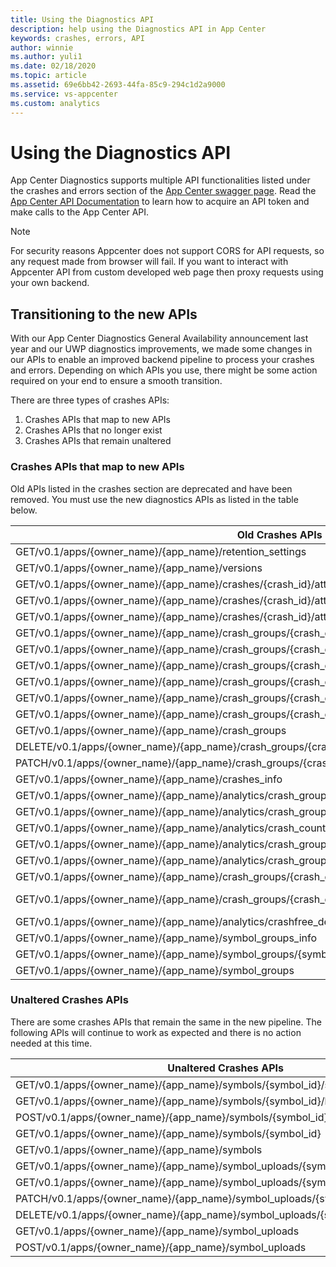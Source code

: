 ```yaml
---
title: Using the Diagnostics API
description: help using the Diagnostics API in App Center
keywords: crashes, errors, API
author: winnie
ms.author: yuli1
ms.date: 02/18/2020
ms.topic: article
ms.assetid: 69e6bb42-2693-44fa-85c9-294c1d2a9000
ms.service: vs-appcenter
ms.custom: analytics
---
```


# Using the Diagnostics API

App Center Diagnostics supports multiple API functionalities listed under the crashes and errors section of the [App Center swagger page](https://openapi.appcenter.ms/). Read the [App Center API Documentation](~/api-docs/index.md) to learn how to acquire an API token and make calls to the App Center API.

> [!NOTE]
> For security reasons Appcenter does not support CORS for API requests, so any request made from browser will fail. If you want to interact with Appcenter API from custom developed web page then proxy requests using your own backend.

## Transitioning to the new APIs

With our App Center Diagnostics General Availability announcement last year and our UWP diagnostics improvements, we made some changes in our APIs to enable an improved backend pipeline to process your crashes and errors. Depending on which APIs you use, there might be some action required on your end to ensure a smooth transition.

There are three types of crashes APIs:

1. Crashes APIs that map to new APIs
2. Crashes APIs that no longer exist
3. Crashes APIs that remain unaltered

### Crashes APIs that map to new APIs

Old APIs listed in the crashes section are deprecated and have been removed. You must use the new diagnostics APIs as listed in the table below.

| Old Crashes APIs                                                                                       | New Crashes API                                                                                               |
| ------------------------------------------------------------------------------------------------------ | :------------------------------------------------------------------------------------------------------------ |
| GET/v0.1/apps/{owner_name}/{app_name}/retention_settings                                               | GET/v0.1/apps/{owner_name}/{app_name}/errors/retention_settings                                               |
| GET/v0.1/apps/{owner_name}/{app_name}/versions                                                         | GET/v0.1/apps/{owner_name}/{app_name}/analytics/versions                                                      |
| GET/v0.1/apps/{owner_name}/{app_name}/crashes/{crash_id}/attachments/{attachment_id}/text              | GET/v0.1/apps/{owner_name}/{app_name}/errors/{errorId}/attachments/{attachmentId}/text                        |
| GET/v0.1/apps/{owner_name}/{app_name}/crashes/{crash_id}/attachments/{attachment_id}/location          | GET/v0.1/apps/{owner_name}/{app_name}/errors/{errorId}/attachments/{attachmentId}/location                    |
| GET/v0.1/apps/{owner_name}/{app_name}/crashes/{crash_id}/attachments                                   | GET/v0.1/apps/{owner_name}/{app_name}/errors/{errorId}/attachments                                            |
| GET/v0.1/apps/{owner_name}/{app_name}/crash_groups/{crash_group_id}/stacktrace                         | GET/v0.1/apps/{owner_name}/{app_name}/errors/errorGroups/{errorGroupId}/stacktrace                            |
| GET/v0.1/apps/{owner_name}/{app_name}/crash_groups/{crash_group_id}/crashes/{crash_id}/stacktrace      | GET/v0.1/apps/{owner_name}/{app_name}/errors/errorGroups/{errorGroupId}/errors/{errorId}/stacktrace           |
| GET/v0.1/apps/{owner_name}/{app_name}/crash_groups/{crash_group_id}/crashes/{crash_id}/native/download | GET/v0.1/apps/{owner_name}/{app_name}/errors/errorGroups/{errorGroupId}/errors/{errorId}/download             |
| GET/v0.1/apps/{owner_name}/{app_name}/crash_groups/{crash_group_id}/crashes/{crash_id}                 | GET/v0.1/apps/{owner_name}/{app_name}/errors/errorGroups/{errorGroupId}/errors/{errorId}                      |
| GET/v0.1/apps/{owner_name}/{app_name}/crash_groups/{crash_group_id}/crashes                            | GET/v0.1/apps/{owner_name}/{app_name}/errors/errorGroups/{errorGroupId}/errors                                |
| GET/v0.1/apps/{owner_name}/{app_name}/crash_groups/{crash_group_id}                                    | GET/v0.1/apps/{owner_name}/{app_name}/errors/errorGroups/{errorGroupId}                                       |
| GET/v0.1/apps/{owner_name}/{app_name}/crash_groups                                                     | GET/v0.1/apps/{owner_name}/{app_name}/errors/errorGroups                                                      |
| DELETE/v0.1/apps/{owner_name}/{app_name}/crash_groups/{crash_group_id}/crashes/{crash_id}              | DELETE 0.1/apps/{app_id}/errors/errorGroups/{errorGroupId}/errors/{errorId}                                   |
| PATCH/v0.1/apps/{owner_name}/{app_name}/crash_groups/{crash_group_id                                   | PATCH/v0.1/apps/{owner_name}/{app_name}/errors/errorGroups/{errorGroupId}                                     |
| GET/v0.1/apps/{owner_name}/{app_name}/crashes_info                                                     | GET/v0.1/apps/{owner_name}/{app_name}/errors/errorGroups                                                      |
| GET/v0.1/apps/{owner_name}/{app_name}/analytics/crash_groups                                           | GET/v0.1/apps/{owner_name}/{app_name}/errors/errorGroups                                                      |
| GET/v0.1/apps/{owner_name}/{app_name}/analytics/crash_groups/{crash_group_id}/crash_counts             | GET/v0.1/apps/{owner_name}/{app_name}/errors/errorGroups/{errorGroupId}/errorCountsPerDay                     |
| GET/v0.1/apps/{owner_name}/{app_name}/analytics/crash_counts                                           | GET/v0.1/apps/{owner_name}/{app_name}/errors/errorCountsPerDay                                                |
| GET/v0.1/apps/{owner_name}/{app_name}/analytics/crash_groups/{crash_group_id}/models                   | GET/v0.1/apps/{owner_name}/{app_name}/errors/errorGroups/{errorGroupId}/models                                |
| GET/v0.1/apps/{owner_name}/{app_name}/analytics/crash_groups/{crash_group_id}/operating_systems        | GET/v0.1/apps/{owner_name}/{app_name}/errors/errorGroups/{errorGroupId}/operatingSystems                      |
| GET/v0.1/apps/{owner_name}/{app_name}/crash_groups/{crash_group_id}/crashes/{crash_id}/raw/location    | GET/v0.1/apps/{owner_name}/{app_name}/errors/errorGroups/{errorGroupId}/errors/{errorId}/location             |
| GET/v0.1/apps/{owner_name}/{app_name}/crash_groups/{crash_group_id}/crashes/{crash_id}/native          | GET /v0.1/apps/{ownerName}/{appName}/errors/errorGroups/{errorGroupId}/errors/{errorId}/download?format=text" |
| GET/v0.1/apps/{owner_name}/{app_name}/analytics/crashfree_device_percentages                           | GET/v0.1/apps/{owner_name}/{app_name}/errors/errorfreeDevicePercentages                                       |
| GET/v0.1/apps/{owner_name}/{app_name}/symbol_groups_info                                               | GET/v0.1/apps/{owner_name}/{app_name}/diagnostics/symbol_groups_info                                          |
| GET/v0.1/apps/{owner_name}/{app_name}/symbol_groups/{symbol_group_id}                                  | GET/v0.1/apps/{owner_name}/{app_name}/diagnostics/symbol_groups/{symbol_group_id}                             |
| GET/v0.1/apps/{owner_name}/{app_name}/symbol_groups                                                    | GET/v0.1/apps/{owner_name}/{app_name}/diagnostics/symbol_groups                                               |

### Unaltered Crashes APIs

There are some crashes APIs that remain the same in the new pipeline. The following APIs will continue to work as expected and there is no action needed at this time.

| Unaltered Crashes APIs                                                           |
| -------------------------------------------------------------------------------- |
| GET/v0.1/apps/{owner_name}/{app_name}/symbols/{symbol_id}/status                 |
| GET/v0.1/apps/{owner_name}/{app_name}/symbols/{symbol_id}/location               |
| POST/v0.1/apps/{owner_name}/{app_name}/symbols/{symbol_id}/ignore                |
| GET/v0.1/apps/{owner_name}/{app_name}/symbols/{symbol_id}                        |
| GET/v0.1/apps/{owner_name}/{app_name}/symbols                                    |
| GET/v0.1/apps/{owner_name}/{app_name}/symbol_uploads/{symbol_upload_id}/location |
| GET/v0.1/apps/{owner_name}/{app_name}/symbol_uploads/{symbol_upload_id}          |
| PATCH/v0.1/apps/{owner_name}/{app_name}/symbol_uploads/{symbol_upload_id}        |
| DELETE/v0.1/apps/{owner_name}/{app_name}/symbol_uploads/{symbol_upload_id}       |
| GET/v0.1/apps/{owner_name}/{app_name}/symbol_uploads                             |
| POST/v0.1/apps/{owner_name}/{app_name}/symbol_uploads                            |
